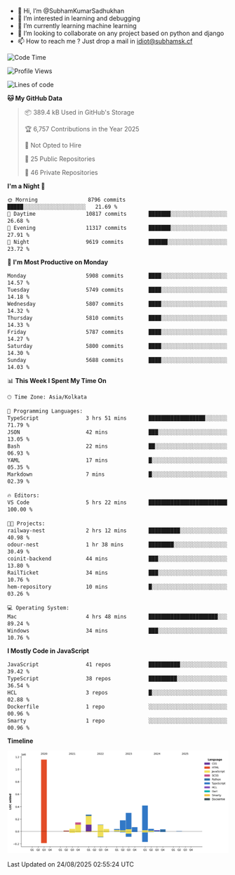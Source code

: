 - 👋 Hi, I’m @SubhamKumarSadhukhan
- 👀 I’m interested in learning and debugging
- 🌱 I’m currently learning machine learning
- 💞️ I’m looking to collaborate on any project based on python and django
- 📫 How to reach me ?
      Just drop a mail in idiot@subhamsk.cf

<!---
SubhamKumarSadhukhan/SubhamKumarSadhukhan is a ✨ special ✨ repository because its `README.md` (this file) appears on your GitHub profile.
You can click the Preview link to take a look at your changes.
--->


<!--START_SECTION:waka-->
![Code Time](http://img.shields.io/badge/Code%20Time-3%2C056%20hrs%205%20mins-blue)

![Profile Views](http://img.shields.io/badge/Profile%20Views-0-blue)

![Lines of code](https://img.shields.io/badge/From%20Hello%20World%20I%27ve%20Written-2.9%20million%20lines%20of%20code-blue)

**🐱 My GitHub Data** 

> 📦 389.4 kB Used in GitHub's Storage 
 > 
> 🏆 6,757 Contributions in the Year 2025
 > 
> 🚫 Not Opted to Hire
 > 
> 📜 25 Public Repositories 
 > 
> 🔑 46 Private Repositories 
 > 
**I'm a Night 🦉** 

```text
🌞 Morning                8796 commits        █████░░░░░░░░░░░░░░░░░░░░   21.69 % 
🌆 Daytime                10817 commits       ███████░░░░░░░░░░░░░░░░░░   26.68 % 
🌃 Evening                11317 commits       ███████░░░░░░░░░░░░░░░░░░   27.91 % 
🌙 Night                  9619 commits        ██████░░░░░░░░░░░░░░░░░░░   23.72 % 
```
📅 **I'm Most Productive on Monday** 

```text
Monday                   5908 commits        ████░░░░░░░░░░░░░░░░░░░░░   14.57 % 
Tuesday                  5749 commits        ████░░░░░░░░░░░░░░░░░░░░░   14.18 % 
Wednesday                5807 commits        ████░░░░░░░░░░░░░░░░░░░░░   14.32 % 
Thursday                 5810 commits        ████░░░░░░░░░░░░░░░░░░░░░   14.33 % 
Friday                   5787 commits        ████░░░░░░░░░░░░░░░░░░░░░   14.27 % 
Saturday                 5800 commits        ████░░░░░░░░░░░░░░░░░░░░░   14.30 % 
Sunday                   5688 commits        ████░░░░░░░░░░░░░░░░░░░░░   14.03 % 
```


📊 **This Week I Spent My Time On** 

```text
🕑︎ Time Zone: Asia/Kolkata

💬 Programming Languages: 
TypeScript               3 hrs 51 mins       ██████████████████░░░░░░░   71.79 % 
JSON                     42 mins             ███░░░░░░░░░░░░░░░░░░░░░░   13.05 % 
Bash                     22 mins             ██░░░░░░░░░░░░░░░░░░░░░░░   06.93 % 
YAML                     17 mins             █░░░░░░░░░░░░░░░░░░░░░░░░   05.35 % 
Markdown                 7 mins              █░░░░░░░░░░░░░░░░░░░░░░░░   02.39 % 

🔥 Editors: 
VS Code                  5 hrs 22 mins       █████████████████████████   100.00 % 

🐱‍💻 Projects: 
railway-nest             2 hrs 12 mins       ██████████░░░░░░░░░░░░░░░   40.98 % 
odour-nest               1 hr 38 mins        ████████░░░░░░░░░░░░░░░░░   30.49 % 
coinit-backend           44 mins             ███░░░░░░░░░░░░░░░░░░░░░░   13.80 % 
RailTicket               34 mins             ███░░░░░░░░░░░░░░░░░░░░░░   10.76 % 
hem-repository           10 mins             █░░░░░░░░░░░░░░░░░░░░░░░░   03.26 % 

💻 Operating System: 
Mac                      4 hrs 48 mins       ██████████████████████░░░   89.24 % 
Windows                  34 mins             ███░░░░░░░░░░░░░░░░░░░░░░   10.76 % 
```

**I Mostly Code in JavaScript** 

```text
JavaScript               41 repos            ██████████░░░░░░░░░░░░░░░   39.42 % 
TypeScript               38 repos            █████████░░░░░░░░░░░░░░░░   36.54 % 
HCL                      3 repos             █░░░░░░░░░░░░░░░░░░░░░░░░   02.88 % 
Dockerfile               1 repo              ░░░░░░░░░░░░░░░░░░░░░░░░░   00.96 % 
Smarty                   1 repo              ░░░░░░░░░░░░░░░░░░░░░░░░░   00.96 % 
```



**Timeline**

![Lines of Code chart](https://raw.githubusercontent.com/SubhamKumarSadhukhan/SubhamKumarSadhukhan/main/assets/bar_graph.png)


 Last Updated on 24/08/2025 02:55:24 UTC
<!--END_SECTION:waka-->
